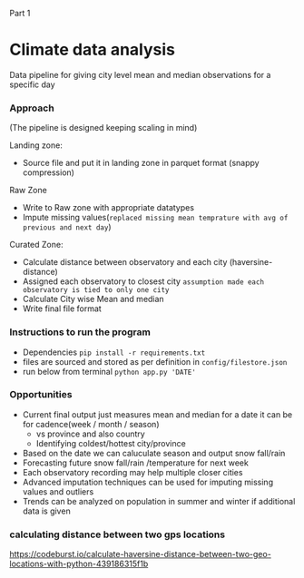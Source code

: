 Part 1

# Climate data analysis

Data pipeline for giving city level mean and median observations for a specific day

### Approach
(The pipeline is designed keeping scaling in mind)

Landing zone:
- Source file and put it in landing zone in parquet format (snappy compression) 

Raw Zone
- Write to Raw zone with appropriate datatypes 
- Impute missing values(`replaced missing mean temprature with avg of previous and next day`)

Curated Zone:
- Calculate distance between observatory and each city (haversine-distance)
- Assigned each observatory to closest city `assumption made each observatory is tied to only one city`
- Calculate City wise Mean and median
- Write final file format

### Instructions to run the program
- Dependencies
  `pip install -r requirements.txt`
- files are sourced and stored as per definition in `config/filestore.json`
- run below from terminal
   `python app.py 'DATE' `

### Opportunities
- Current final output just measures mean and median for a date it can be for cadence(week / month / season)
	- vs province and also country
	- Identifying coldest/hottest city/province
- Based on the date we can caluculate season and output snow fall/rain
- Forecasting future snow fall/rain /temperature for next week
- Each observatory recording may help multiple closer cities
- Advanced imputation techniques can be used for imputing missing values and outliers
- Trends can be analyzed on population in summer and winter if additional data is given 

### calculating distance between two gps locations
https://codeburst.io/calculate-haversine-distance-between-two-geo-locations-with-python-439186315f1b